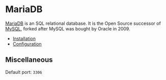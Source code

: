 # MariaDB

[MariaDB][mariadb-home] is an SQL relational database.
It is the Open Source successor of [MySQL][mysql-home], forked after MySQL
was bought by Oracle in 2009.

- [Installation](./installation.md)
- [Configuration](./configuration.md)

## Miscellaneous

Default port: `3306`


[mariadb-home]: https://mariadb.org/
[mysql-home]: https://www.mysql.com/
